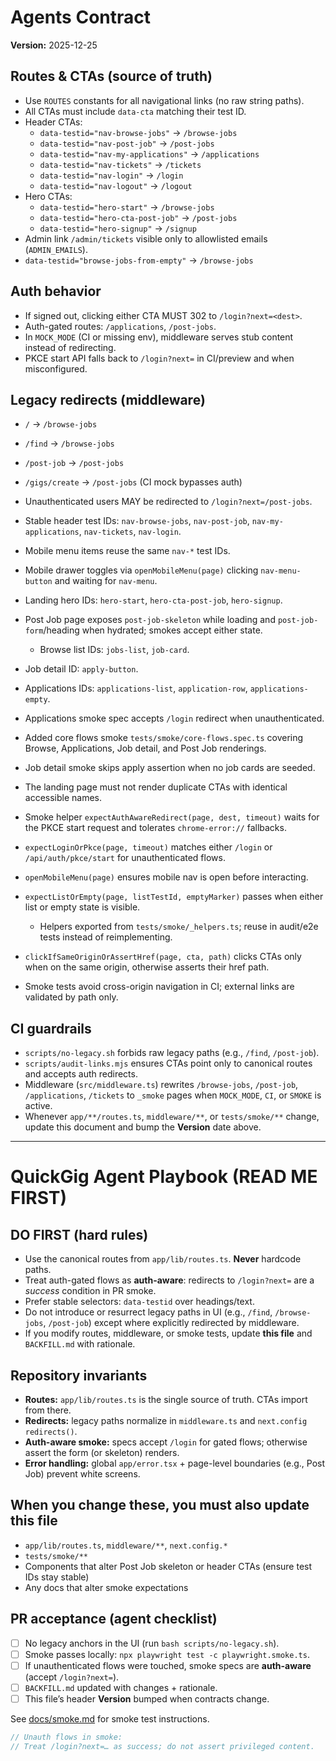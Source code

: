 # Agents Contract
**Version:** 2025-12-25

## Routes & CTAs (source of truth)
- Use `ROUTES` constants for all navigational links (no raw string paths).
- All CTAs must include `data-cta` matching their test ID.
- Header CTAs:
  - `data-testid="nav-browse-jobs"` → `/browse-jobs`
  - `data-testid="nav-post-job"` → `/post-jobs`
  - `data-testid="nav-my-applications"` → `/applications`
  - `data-testid="nav-tickets"` → `/tickets`
  - `data-testid="nav-login"` → `/login`
  - `data-testid="nav-logout"` → `/logout`
- Hero CTAs:
  - `data-testid="hero-start"` → `/browse-jobs`
  - `data-testid="hero-cta-post-job"` → `/post-jobs`
  - `data-testid="hero-signup"` → `/signup`
- Admin link `/admin/tickets` visible only to allowlisted emails (`ADMIN_EMAILS`).
- `data-testid="browse-jobs-from-empty"` → `/browse-jobs`

## Auth behavior
- If signed out, clicking either CTA MUST 302 to `/login?next=<dest>`.
- Auth-gated routes: `/applications`, `/post-jobs`.
- In `MOCK_MODE` (CI or missing env), middleware serves stub content instead of redirecting.
- PKCE start API falls back to `/login?next=` in CI/preview and when misconfigured.

## Legacy redirects (middleware)
- `/`      → `/browse-jobs`
- `/find`      → `/browse-jobs`
- `/post-job` → `/post-jobs`
- `/gigs/create`  → `/post-jobs` (CI mock bypasses auth)
- Unauthenticated users MAY be redirected to `/login?next=/post-jobs`.

- Stable header test IDs: `nav-browse-jobs`, `nav-post-job`, `nav-my-applications`, `nav-tickets`, `nav-login`.
- Mobile menu items reuse the same `nav-*` test IDs.
- Mobile drawer toggles via `openMobileMenu(page)` clicking `nav-menu-button` and waiting for `nav-menu`.
- Landing hero IDs: `hero-start`, `hero-cta-post-job`, `hero-signup`.
- Post Job page exposes `post-job-skeleton` while loading and `post-job-form`/heading when hydrated; smokes accept either state.
  - Browse list IDs: `jobs-list`, `job-card`.
- Job detail ID: `apply-button`.
- Applications IDs: `applications-list`, `application-row`, `applications-empty`.
- Applications smoke spec accepts `/login` redirect when unauthenticated.
- Added core flows smoke `tests/smoke/core-flows.spec.ts` covering Browse, Applications, Job detail, and Post Job renderings.
- Job detail smoke skips apply assertion when no job cards are seeded.
- The landing page must not render duplicate CTAs with identical accessible names.
- Smoke helper `expectAuthAwareRedirect(page, dest, timeout)` waits for the PKCE start request and tolerates `chrome-error://` fallbacks.
- `expectLoginOrPkce(page, timeout)` matches either `/login` or `/api/auth/pkce/start` for unauthenticated flows.
- `openMobileMenu(page)` ensures mobile nav is open before interacting.
- `expectListOrEmpty(page, listTestId, emptyMarker)` passes when either list or empty state is visible.
  - Helpers exported from `tests/smoke/_helpers.ts`; reuse in audit/e2e tests instead of reimplementing.
- `clickIfSameOriginOrAssertHref(page, cta, path)` clicks CTAs only when on the same origin, otherwise asserts their href path.
- Smoke tests avoid cross-origin navigation in CI; external links are validated by path only.

## CI guardrails
- `scripts/no-legacy.sh` forbids raw legacy paths (e.g., `/find`, `/post-job`).
- `scripts/audit-links.mjs` ensures CTAs point only to canonical routes and accepts auth redirects.
- Middleware (`src/middleware.ts`) rewrites `/browse-jobs`, `/post-job`, `/applications`, `/tickets` to `_smoke` pages when `MOCK_MODE`, `CI`, or `SMOKE` is active.
- Whenever `app/**/routes.ts`, `middleware/**`, or `tests/smoke/**` change, update this document and bump the **Version** date above.

<!-- AGENT CONTRACT v2025-12-16 -->

---

# QuickGig Agent Playbook (READ ME FIRST)

## DO FIRST (hard rules)
- Use the canonical routes from `app/lib/routes.ts`. **Never** hardcode paths.
- Treat auth-gated flows as **auth-aware**: redirects to `/login?next=` are a *success* condition in PR smoke.
- Prefer stable selectors: `data-testid` over headings/text.
- Do not introduce or resurrect legacy paths in UI (e.g., `/find`, `/browse-jobs`, `/post-job`) except where explicitly redirected by middleware.
- If you modify routes, middleware, or smoke tests, update **this file** and `BACKFILL.md` with rationale.

## Repository invariants
- **Routes:** `app/lib/routes.ts` is the single source of truth. CTAs import from there.
- **Redirects:** legacy paths normalize in `middleware.ts` and `next.config` `redirects()`.
- **Auth-aware smoke:** specs accept `/login` for gated flows; otherwise assert the form (or skeleton) renders.
- **Error handling:** global `app/error.tsx` + page-level boundaries (e.g., Post Job) prevent white screens.

## When you change these, you must also update this file
- `app/lib/routes.ts`, `middleware/**`, `next.config.*`
- `tests/smoke/**`
- Components that alter Post Job skeleton or header CTAs (ensure test IDs stay stable)
- Any docs that alter smoke expectations

## PR acceptance (agent checklist)
- [ ] No legacy anchors in the UI (run `bash scripts/no-legacy.sh`).
- [ ] Smoke passes locally: `npx playwright test -c playwright.smoke.ts`.
- [ ] If unauthenticated flows were touched, smoke specs are **auth-aware** (accept `/login?next=`).
- [ ] `BACKFILL.md` updated with changes + rationale.
- [ ] This file’s header **Version** bumped when contracts change.

See [docs/smoke.md](docs/smoke.md) for smoke test instructions.

```ts
// Unauth flows in smoke:
// Treat /login?next=… as success; do not assert privileged content.
```
